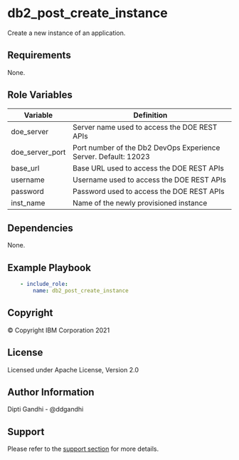 db2_post_create_instance
=========

Create a new instance of an application.

Requirements
------------

None.

Role Variables
--------------

| Variable           | Definition                                                                             |
|--------------------|----------------------------------------------------------------------------------------|
| doe_server    | Server name used to access the DOE REST APIs|
| doe_server_port            | Port number of the Db2 DevOps Experience Server. Default: 12023|
| base_url       |  Base URL used to access the DOE REST APIs|
| username              | Username used to access the DOE REST APIs|
| password              | Password used to access the DOE REST APIs|
| inst_name           | Name of the newly provisioned instance|

Dependencies
------------

None.

Example Playbook
----------------

```yaml
    - include_role:
        name: db2_post_create_instance
```

Copyright
---------

© Copyright IBM Corporation 2021

License
-------

Licensed under Apache License, Version 2.0

Author Information
------------------

Dipti Gandhi - @ddgandhi

Support
-------

Please refer to the [support section](https://github.com/IBM/z_ansible_collections_samples/blob/master/README.md#support) for more details.
